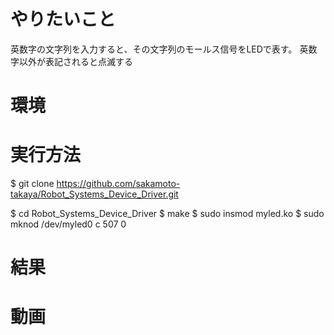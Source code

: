 # やりたいこと 

英数字の文字列を入力すると、その文字列のモールス信号をLEDで表す。
英数字以外が表記されると点滅する

# 環境 



# 実行方法

$ git clone https://github.com/sakamoto-takaya/Robot_Systems_Device_Driver.git

$ cd Robot_Systems_Device_Driver
$ make
$ sudo insmod myled.ko
$ sudo mknod /dev/myled0 c 507 0


# 結果 


# 動画 
